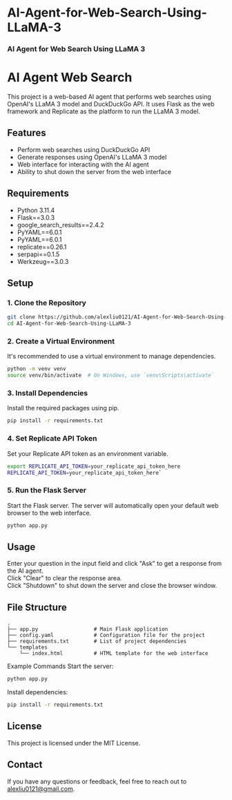 # AI-Agent-for-Web-Search-Using-LLaMA-3
<h3>AI Agent for Web Search Using LLaMA 3</h3>

# AI Agent Web Search

This project is a web-based AI agent that performs web searches using OpenAI's LLaMA 3 model and DuckDuckGo API. It uses Flask as the web framework and Replicate as the platform to run the LLaMA 3 model.

## Features

- Perform web searches using DuckDuckGo API
- Generate responses using OpenAI's LLaMA 3 model
- Web interface for interacting with the AI agent
- Ability to shut down the server from the web interface

## Requirements

- Python 3.11.4
- Flask==3.0.3
- google_search_results==2.4.2
- PyYAML==6.0.1
- PyYAML==6.0.1
- replicate==0.26.1
- serpapi==0.1.5
- Werkzeug==3.0.3

## Setup

### 1. Clone the Repository

```bash
git clone https://github.com/alexliu0121/AI-Agent-for-Web-Search-Using-LLaMA-3.git
cd AI-Agent-for-Web-Search-Using-LLaMA-3
```

### 2. Create a Virtual Environment
It's recommended to use a virtual environment to manage dependencies.

```bash
python -m venv venv
source venv/bin/activate  # On Windows, use `venv\Scripts\activate`
```

### 3. Install Dependencies
Install the required packages using pip.

```bash
pip install -r requirements.txt
```

### 4. Set Replicate API Token
Set your Replicate API token as an environment variable.

```bash
export REPLICATE_API_TOKEN=your_replicate_api_token_here
REPLICATE_API_TOKEN=your_replicate_api_token_here`
```

### 5. Run the Flask Server
Start the Flask server. The server will automatically open your default web browser to the web interface.

```bash
python app.py
```

## Usage
Enter your question in the input field and click "Ask" to get a response from the AI agent.<br>
Click "Clear" to clear the response area.<br>
Click "Shutdown" to shut down the server and close the browser window.<br>

## File Structure
```plaintext
.
├── app.py                  # Main Flask application
├── config.yaml             # Configuration file for the project
├── requirements.txt        # List of project dependencies
└── templates
    └── index.html          # HTML template for the web interface
```

Example Commands
Start the server:
```bash
python app.py
```
Install dependencies:
```bash
pip install -r requirements.txt
```
## License
This project is licensed under the MIT License.

## Contact
If you have any questions or feedback, feel free to reach out to alexliu0121@gmail.com.
